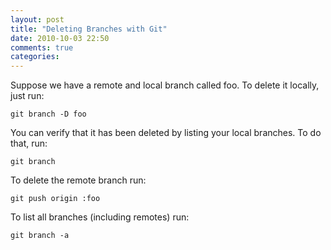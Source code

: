 ```yaml
---
layout: post
title: "Deleting Branches with Git"
date: 2010-10-03 22:50
comments: true
categories: 
---
```


Suppose we have a remote and local branch called foo. To delete it locally, just run:

```
git branch -D foo
```

You can verify that it has been deleted by listing your local branches. To do that, run:

```
git branch
```

To delete the remote branch run:

```
git push origin :foo
```

To list all branches (including remotes) run:

```
git branch -a
```

